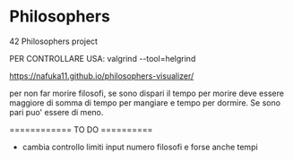 # Philosophers
42 Philosophers project

PER CONTROLLARE USA:
valgrind --tool=helgrind

https://nafuka11.github.io/philosophers-visualizer/

per non far morire filosofi, se sono dispari il tempo per morire deve essere maggiore di somma di tempo per mangiare e tempo per dormire.
Se sono pari puo' essere di meno.

============ TO DO ==========

- cambia controllo limiti input numero filosofi e forse anche tempi